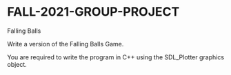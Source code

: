 # FALL-2021-GROUP-PROJECT

Falling Balls

Write a version of the Falling Balls Game.

You are required to write the program in C++ using the SDL_Plotter graphics object. 
